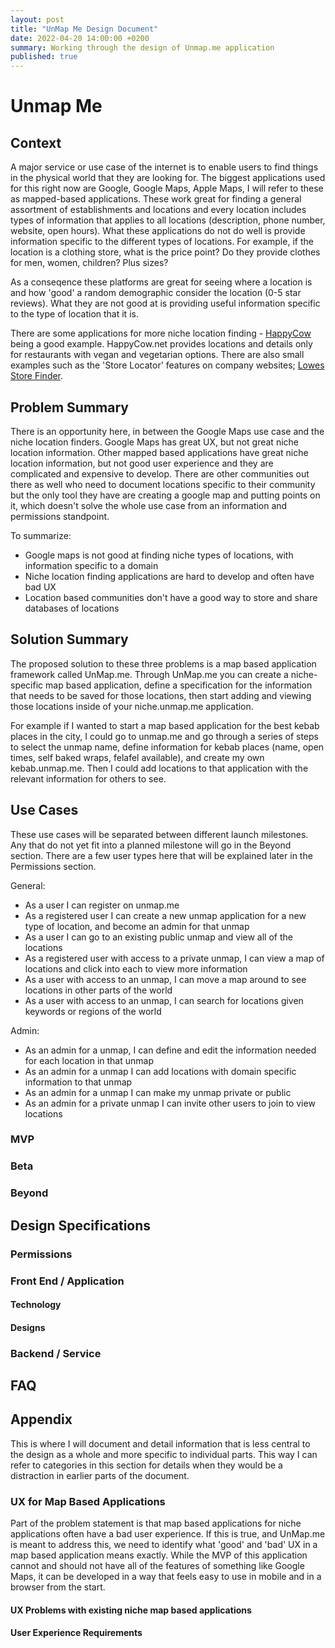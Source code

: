 ```yaml
---
layout: post
title: "UnMap Me Design Document"
date: 2022-04-20 14:00:00 +0200
summary: Working through the design of Unmap.me application
published: true
---
```


# Unmap Me

## Context

A major service or use case of the internet is to enable users to find things in the physical world that they are looking for. The biggest applications used for this right now are Google, Google Maps, Apple Maps, I will refer to these as mapped-based applications. These work great for finding a general assortment of establishments and locations and every location includes types of information that applies to all locations (description, phone number, website, open hours). What these applications do not do well is provide information specific to the different types of locations. For example, if the location is a clothing store, what is the price point? Do they provide clothes for men, women, children? Plus sizes?

As a conseqence these platforms are great for seeing where a location is and how 'good' a random demographic consider the location (0-5 star reviews). What they are not good at is providing useful information specific to the type of location that it is.

There are some applications for more niche location finding - [HappyCow](HappyCow.net) being a good example. HappyCow.net provides locations and details only for restaurants with vegan and vegetarian options. There are also small examples such as the 'Store Locator' features on company websites; [Lowes Store Finder](https://www.lowes.com/store/).

## Problem Summary

There is an opportunity here, in between the Google Maps use case and the niche location finders. Google Maps has great UX, but not great niche location information. Other mapped based applications have great niche location information, but not good user experience and they are complicated and expensive to develop. There are other communities out there as well who need to document locations specific to their community but the only tool they have are creating a google map and putting points on it, which doesn't solve the whole use case from an information and permissions standpoint.

To summarize:

- Google maps is not good at finding niche types of locations, with information specific to a domain
- Niche location finding applications are hard to develop and often have bad UX
- Location based communities don't have a good way to store and share databases of locations

## Solution Summary

The proposed solution to these three problems is a map based application framework called UnMap.me. Through UnMap.me you can create a niche-specific map based application, define a specification for the information that needs to be saved for those locations, then start adding and viewing those locations inside of your niche.unmap.me application.

For example if I wanted to start a map based application for the best kebab places in the city, I could go to unmap.me and go through a series of steps to select the unmap name, define information for kebab places (name, open times, self baked wraps, felafel available), and create my own kebab.unmap.me. Then I could add locations to that application with the relevant information for others to see.

## Use Cases

These use cases will be separated between different launch milestones. Any that do not yet fit into a planned milestone will go in the Beyond section.
There are a few user types here that will be explained later in the Permissions section.

General:

- As a user I can register on unmap.me
- As a registered user I can create a new unmap application for a new type of location, and become an admin for that unmap
- As a user I can go to an existing public unmap and view all of the locations
- As a registered user with access to a private unmap, I can view a map of locations and click into each to view more information
- As a user with access to an unmap, I can move a map around to see locations in other parts of the world
- As a user with access to an unmap, I can search for locations given keywords or regions of the world

Admin:

- As an admin for a unmap, I can define and edit the information needed for each location in that unmap
- As an admin for a unmap I can add locations with domain specific information to that unmap
- As an admin for a unmap I can make my unmap private or public
- As an admin for a private unmap I can invite other users to join to view locations

### MVP

### Beta

### Beyond

## Design Specifications

### Permissions

### Front End / Application

#### Technology

#### Designs

### Backend / Service

## FAQ

## Appendix

This is where I will document and detail information that is less central to the design as a whole and more specific to individual parts. This way I can refer to categories in this section for details when they would be a distraction in earlier parts of the document.

### UX for Map Based Applications

Part of the problem statement is that map based applications for niche applications often have a bad user experience. If this is true, and UnMap.me is meant to address this, we need to identify what 'good' and 'bad' UX in a map based application means exactly. While the MVP of this application cannot and should not have all of the features of something like Google Maps, it can be developed in a way that feels easy to use in mobile and in a browser from the start.

#### UX Problems with existing niche map based applications

#### User Experience Requirements

